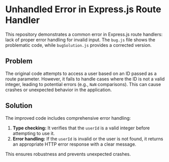 # Unhandled Error in Express.js Route Handler

This repository demonstrates a common error in Express.js route handlers:  lack of proper error handling for invalid input.  The `bug.js` file shows the problematic code, while `bugSolution.js` provides a corrected version.

## Problem

The original code attempts to access a user based on an ID passed as a route parameter.  However, it fails to handle cases where the ID is not a valid integer, leading to potential errors (e.g., `NaN` comparisons).  This can cause crashes or unexpected behavior in the application.

## Solution

The improved code includes comprehensive error handling:

1. **Type checking:** It verifies that the `userId` is a valid integer before attempting to use it.
2. **Error handling:** If the `userId` is invalid or the user is not found, it returns an appropriate HTTP error response with a clear message.

This ensures robustness and prevents unexpected crashes.